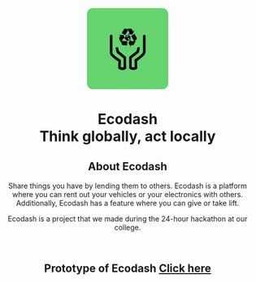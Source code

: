 <p align="center">
	<img src="https://github.com/AbhiramVAnand/Ecodash/blob/main/logo.png" width=160 height=160>
	<center>
  <h1 align="center">Ecodash<br>Think globally, act locally</h1>
</p>

<h2>About Ecodash</h2>
<p>Share things you have by lending them to others. Ecodash is a platform where you can rent out your vehicles or your electronics with others. Additionally, Ecodash has a feature where you can give or take lift.</p>

<p>Ecodash is a project that we made during the 24-hour hackathon at our college.</p><br>
<h2>Prototype of Ecodash <A href="https://www.figma.com/proto/ezHRGYw05WHZsKMAHTecBa/Ecodash?node-id=1-49&viewport=436%2C334%2C0.04&scaling=min-zoom&page-id=0%3A1&starting-point-node-id=1%3A21">Click here</A></h2>
